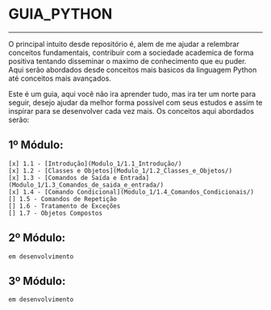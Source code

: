 # GUIA_PYTHON
 
 ***
 
 O principal intuito desde repositório é, alem de me ajudar a relembrar conceitos fundamentais, contribuir com a sociedade academica de forma positiva tentando disseminar o maximo de conhecimento que eu puder. Aqui serão abordados desde conceitos mais basicos da linguagem Python até conceitos mais avançados. 

 Este é um guia, aqui você não ira aprender tudo, mas ira ter um norte para seguir, desejo ajudar da melhor forma possível com seus estudos e assim te inspirar para se desenvolver cada vez mais. Os conceitos aqui abordados serão:

 ## 1º Módulo:
    [x] 1.1 - [Introdução](Modulo_1/1.1_Introdução/)
    [x] 1.2 - [Classes e Objetos](Modulo_1/1.2_Classes_e_Objetos/)
    [x] 1.3 - [Comandos de Saída e Entrada](Modulo_1/1.3_Comandos_de_saida_e_entrada/)
    [x] 1.4 - [Comando Condicional](Modulo_1/1.4_Comandos_Condicionais/)
    [] 1.5 - Comandos de Repetição
    [] 1.6 - Tratamento de Exceções
    [] 1.7 - Objetos Compostos

## 2º Módulo:
    em desenvolvimento

## 3º Módulo:
    em desenvolvimento